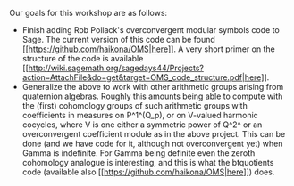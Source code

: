 Our goals for this workshop are as follows:

 * Finish adding Rob Pollack's overconvergent modular symbols code to Sage.  The current version of this code can be found [[https://github.com/haikona/OMS|here]]. A very short primer on the structure of the code is available [[http://wiki.sagemath.org/sagedays44/Projects?action=AttachFile&do=get&target=OMS_code_structure.pdf|here]].
 * Generalize the above to work with other arithmetic groups arising from quaternion algebras. Roughly this amounts being able to compute with the (first) cohomology groups of such arithmetic groups with coefficients in measures on P^1^(Q_p), or on V-valued harmonic cocycles, where V is one either a symmetric power of Q^2^ or an overconvergent coefficient module as in the above project. This can be done (and we have code for it, although not overconvergent yet) when Gamma is indefinite. For Gamma being definite even the zeroth cohomology analogue is interesting, and this is what the btquotients code (available also [[https://github.com/haikona/OMS|here]]) does.
